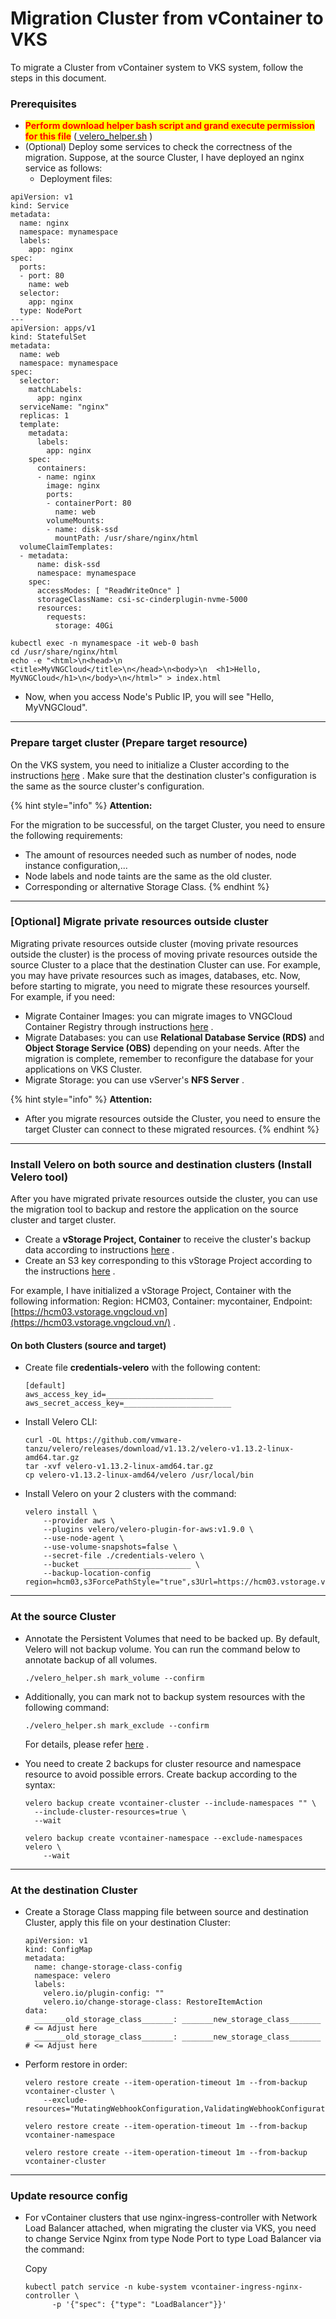 # Migration Cluster from vContainer to VKS

To migrate a Cluster from vContainer system to VKS system, follow the steps in this document.

### Prerequisites <a href="#dieu-kien-can" id="dieu-kien-can"></a>

* <mark style="color:red;">**Perform download helper bash script and grand execute permission for this file**</mark> ([ velero\_helper.sh](https://raw.githubusercontent.com/vngcloud/velero/main/velero\_helper.sh) )
* (Optional) Deploy some services to check the correctness of the migration. Suppose, at the source Cluster, I have deployed an nginx service as follows:
  * Deployment files:

```
apiVersion: v1
kind: Service
metadata:
  name: nginx
  namespace: mynamespace
  labels:
    app: nginx
spec:
  ports:
  - port: 80
    name: web
  selector:
    app: nginx
  type: NodePort
---
apiVersion: apps/v1
kind: StatefulSet
metadata:
  name: web
  namespace: mynamespace
spec:
  selector:
    matchLabels:
      app: nginx
  serviceName: "nginx"
  replicas: 1
  template:
    metadata:
      labels:
        app: nginx
    spec:
      containers:
      - name: nginx
        image: nginx
        ports:
        - containerPort: 80
          name: web
        volumeMounts:
        - name: disk-ssd
          mountPath: /usr/share/nginx/html
  volumeClaimTemplates:
  - metadata:
      name: disk-ssd
      namespace: mynamespace
    spec:
      accessModes: [ "ReadWriteOnce" ]
      storageClassName: csi-sc-cinderplugin-nvme-5000
      resources:
        requests:
          storage: 40Gi
```



```
kubectl exec -n mynamespace -it web-0 bash
cd /usr/share/nginx/html
echo -e "<html>\n<head>\n  <title>MyVNGCloud</title>\n</head>\n<body>\n  <h1>Hello, MyVNGCloud</h1>\n</body>\n</html>" > index.html
```

* Now, when you access Node's Public IP, you will see "Hello, MyVNGCloud".

***

### Prepare target cluster (Prepare target resource) <a href="#chuan-bi-cluster-dich-prepare-target-resource" id="chuan-bi-cluster-dich-prepare-target-resource"></a>

On the VKS system, you need to initialize a Cluster according to the instructions [here](https://docs-vngcloud-vn.translate.goog/vng-cloud-document/v/vn/vks/clusters) . Make sure that the destination cluster's configuration is the same as the source cluster's configuration.

{% hint style="info" %}
**Attention:**

For the migration to be successful, on the target Cluster, you need to ensure the following requirements:

* The amount of resources needed such as number of nodes, node instance configuration,...
* Node labels and node taints are the same as the old cluster.
* Corresponding or alternative Storage Class.
{% endhint %}

***

### \[Optional] Migrate private resources outside cluster <a href="#optional-migrate-resources-private-outside-cluster" id="optional-migrate-resources-private-outside-cluster"></a>

Migrating private resources outside cluster (moving private resources outside the cluster) is the process of moving private resources outside the source Cluster to a place that the destination Cluster can use. For example, you may have private resources such as images, databases, etc. Now, before starting to migrate, you need to migrate these resources yourself. For example, if you need:

* Migrate Container Images: you can migrate images to VNGCloud Container Registry through instructions [here](https://docs-vngcloud-vn.translate.goog/vng-cloud-document/v/vn/vcontainer-registry) .
* Migrate Databases: you can use **Relational Database Service (RDS)** and **Object Storage Service (OBS)** depending on your needs. After the migration is complete, remember to reconfigure the database for your applications on VKS Cluster.
* Migrate Storage: you can use vServer's **NFS Server** .

{% hint style="info" %}
**Attention:**

* After you migrate resources outside the Cluster, you need to ensure the target Cluster can connect to these migrated resources.
{% endhint %}

***

### Install Velero on both source and destination clusters (Install Velero tool) <a href="#cai-dat-velero-tren-ca-2-cluster-nguon-va-cluster-dich-install-velero-tool" id="cai-dat-velero-tren-ca-2-cluster-nguon-va-cluster-dich-install-velero-tool"></a>

After you have migrated private resources outside the cluster, you can use the migration tool to backup and restore the application on the source cluster and target cluster.

* Create a **vStorage Project, Container** to receive the cluster's backup data according to instructions [here](https://docs-vngcloud-vn.translate.goog/vng-cloud-document/v/vn/vstorage/object-storage/vstorage-hcm03/cac-tinh-nang-cua-vstorage/lam-viec-voi-project/khoi-tao-project) .
* Create an S3 key corresponding to this vStorage Project according to the instructions [here](https://docs-vngcloud-vn.translate.goog/vng-cloud-document/v/vn/vstorage/object-storage/vstorage-hcm03/quan-ly-truy-cap/quan-ly-tai-khoan-truy-cap-vstorage/tai-khoan-service-account/khoi-tao-vstorage-credentials/khoi-tao-s3-key) .

For example, I have initialized a vStorage Project, Container with the following information: Region: HCM03, Container: mycontainer, Endpoint: [https://hcm03.vstorage.vngcloud.vn](https://hcm03.vstorage.vngcloud.vn/) .

#### On both Clusters (source and target) <a href="#tren-ca-2-cluster-source-and-target" id="tren-ca-2-cluster-source-and-target"></a>

*   Create file **credentials-velero** with the following content:



    ```
    [default]
    aws_access_key_id=________________________
    aws_secret_access_key=________________________
    ```
*   Install Velero CLI:



    ```
    curl -OL https://github.com/vmware-tanzu/velero/releases/download/v1.13.2/velero-v1.13.2-linux-amd64.tar.gz
    tar -xvf velero-v1.13.2-linux-amd64.tar.gz
    cp velero-v1.13.2-linux-amd64/velero /usr/local/bin
    ```
*   Install Velero on your 2 clusters with the command:



    ```
    velero install \
        --provider aws \
        --plugins velero/velero-plugin-for-aws:v1.9.0 \
        --use-node-agent \
        --use-volume-snapshots=false \
        --secret-file ./credentials-velero \
        --bucket ________________________ \
        --backup-location-config region=hcm03,s3ForcePathStyle="true",s3Url=https://hcm03.vstorage.vngcloud.vn
    ```

***

### At the source Cluster <a href="#tai-cluster-nguon" id="tai-cluster-nguon"></a>

*   Annotate the Persistent Volumes that need to be backed up. By default, Velero will not backup volume. You can run the command below to annotate backup of all volumes.



    ```
    ./velero_helper.sh mark_volume --confirm
    ```
*   Additionally, you can mark not to backup system resources with the following command:



    ```
    ./velero_helper.sh mark_exclude --confirm
    ```

    For details, please refer [here](https://docs-vngcloud-vn.translate.goog/vng-cloud-document/v/vn/vks/migration/gioi-han-va-han-che) .
*   You need to create 2 backups for cluster resource and namespace resource to avoid possible errors. Create backup according to the syntax:



    ```
    velero backup create vcontainer-cluster --include-namespaces "" \
      --include-cluster-resources=true \
      --wait
    ```



    ```
    velero backup create vcontainer-namespace --exclude-namespaces velero \
        --wait
    ```

***

### At the destination Cluster <a href="#tai-cluster-dich" id="tai-cluster-dich"></a>

*   Create a Storage Class mapping file between source and destination Cluster, apply this file on your destination Cluster:



    ```
    apiVersion: v1
    kind: ConfigMap
    metadata:
      name: change-storage-class-config
      namespace: velero
      labels:
        velero.io/plugin-config: ""
        velero.io/change-storage-class: RestoreItemAction
    data:
      _______old_storage_class_______: _______new_storage_class_______  # <= Adjust here
      _______old_storage_class_______: _______new_storage_class_______  # <= Adjust here
    ```
*   Perform restore in order:



    ```
    velero restore create --item-operation-timeout 1m --from-backup vcontainer-cluster \
        --exclude-resources="MutatingWebhookConfiguration,ValidatingWebhookConfiguration"
    ```



    ```
    velero restore create --item-operation-timeout 1m --from-backup vcontainer-namespace
    ```



    ```
    velero restore create --item-operation-timeout 1m --from-backup vcontainer-cluster
    ```

***

### Update resource config <a href="#update-resource-config" id="update-resource-config"></a>

*   For vContainer clusters that use nginx-ingress-controller with Network Load Balancer attached, when migrating the cluster via VKS, you need to change Service Nginx from type Node Port to type Load Balancer via the command:

    Copy

    ```
    kubectl patch service -n kube-system vcontainer-ingress-nginx-controller \
          -p '{"spec": {"type": "LoadBalancer"}}'
    ```
